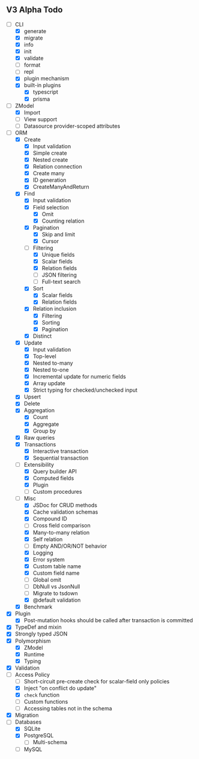 ## V3 Alpha Todo

- [ ] CLI
    - [x] generate
    - [x] migrate
    - [x] info
    - [x] init
    - [x] validate
    - [ ] format
    - [ ] repl
    - [x] plugin mechanism
    - [x] built-in plugins
        - [x] typescript
        - [x] prisma
- [ ] ZModel
    - [x] Import
    - [ ] View support
    - [ ] Datasource provider-scoped attributes
- [ ] ORM
    - [x] Create
        - [x] Input validation
        - [x] Simple create
        - [x] Nested create
        - [x] Relation connection
        - [x] Create many
        - [x] ID generation
        - [x] CreateManyAndReturn
    - [x] Find
        - [x] Input validation
        - [x] Field selection
            - [x] Omit
            - [x] Counting relation
        - [x] Pagination
            - [x] Skip and limit
            - [x] Cursor
        - [ ] Filtering
            - [x] Unique fields
            - [x] Scalar fields
            - [x] Relation fields
            - [ ] JSON filtering
            - [ ] Full-text search
        - [x] Sort
            - [x] Scalar fields
            - [x] Relation fields
        - [x] Relation inclusion
            - [x] Filtering
            - [x] Sorting
            - [x] Pagination
        - [x] Distinct
    - [x] Update
        - [x] Input validation
        - [x] Top-level
        - [x] Nested to-many
        - [x] Nested to-one
        - [x] Incremental update for numeric fields
        - [x] Array update
        - [x] Strict typing for checked/unchecked input
    - [x] Upsert
    - [x] Delete
    - [x] Aggregation
        - [x] Count
        - [x] Aggregate
        - [x] Group by
    - [x] Raw queries
    - [x] Transactions
        - [x] Interactive transaction
        - [x] Sequential transaction
    - [ ] Extensibility
        - [x] Query builder API
        - [x] Computed fields
        - [x] Plugin
        - [ ] Custom procedures
    - [ ] Misc
        - [x] JSDoc for CRUD methods
        - [x] Cache validation schemas
        - [x] Compound ID
        - [ ] Cross field comparison
        - [x] Many-to-many relation
        - [x] Self relation
        - [ ] Empty AND/OR/NOT behavior
        - [x] Logging
        - [x] Error system
        - [x] Custom table name
        - [x] Custom field name
        - [ ] Global omit
        - [ ] DbNull vs JsonNull
        - [ ] Migrate to tsdown
        - [x] @default validation
    - [x] Benchmark
- [x] Plugin
    - [x] Post-mutation hooks should be called after transaction is committed
- [x] TypeDef and mixin
- [x] Strongly typed JSON
- [x] Polymorphism
    - [x] ZModel
    - [x] Runtime
    - [x] Typing
- [x] Validation
- [ ] Access Policy
    - [ ] Short-circuit pre-create check for scalar-field only policies
    - [x] Inject "on conflict do update"
    - [x] `check` function
    - [ ] Custom functions
    - [ ] Accessing tables not in the schema
- [x] Migration
- [ ] Databases
    - [x] SQLite
    - [x] PostgreSQL
        - [ ] Multi-schema
    - [ ] MySQL
